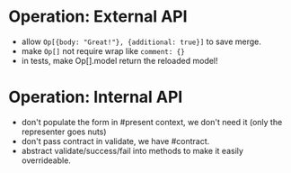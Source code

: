 # Operation: External API

* allow `Op[{body: "Great!"}, {additional: true}]` to save merge.
* make `Op[]` not require wrap like `comment: {}`
* in tests, make Op[].model return the reloaded model!

# Operation: Internal API

* don't populate the form in #present context, we don't need it (only the representer goes nuts)
* don't pass contract in validate, we have #contract.
* abstract validate/success/fail into methods to make it easily overrideable.